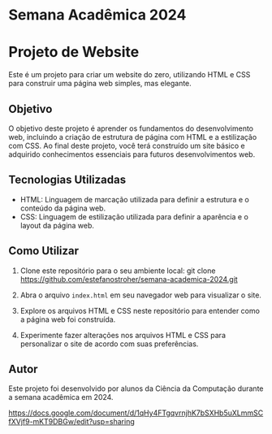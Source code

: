 # Semana Acadêmica 2024

# Projeto de Website

Este é um projeto para criar um website do zero, utilizando HTML e CSS para construir uma página web simples, mas elegante.

## Objetivo

O objetivo deste projeto é aprender os fundamentos do desenvolvimento web, incluindo a criação de estrutura de página com HTML e a estilização com CSS. Ao final deste projeto, você terá construído um site básico e adquirido conhecimentos essenciais para futuros desenvolvimentos web.

## Tecnologias Utilizadas

- HTML: Linguagem de marcação utilizada para definir a estrutura e o conteúdo da página web.
- CSS: Linguagem de estilização utilizada para definir a aparência e o layout da página web.

## Como Utilizar

1. Clone este repositório para o seu ambiente local: git clone https://github.com/estefanostroher/semana-academica-2024.git

2. Abra o arquivo `index.html` em seu navegador web para visualizar o site.

3. Explore os arquivos HTML e CSS neste repositório para entender como a página web foi construída.

4. Experimente fazer alterações nos arquivos HTML e CSS para personalizar o site de acordo com suas preferências.

## Autor

Este projeto foi desenvolvido por alunos da Ciência da Computação durante a semana acadêmica em 2024.

https://docs.google.com/document/d/1qHy4FTgqvrnjhK7bSXHb5uXLmmSCfXVjf9-mKT9DBGw/edit?usp=sharing
